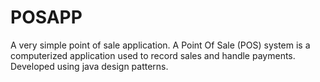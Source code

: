 # POSAPP
 A very simple point of sale application.
 A Point Of Sale (POS) system is a computerized application
used to record sales and handle payments. Developed using
java design patterns.

